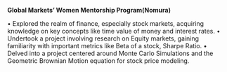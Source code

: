 **Global Markets’ Women Mentorship Program(Nomura)**

• Explored the realm of finance, especially stock markets, acquiring knowledge on key concepts like time value of money and interest rates.
• Undertook a project involving research on Equity markets, gaining familiarity with important metrics like Beta of a stock, Sharpe Ratio.
• Delved into a project centered around Monte Carlo Simulations and the Geometric Brownian Motion equation for stock price modeling.
